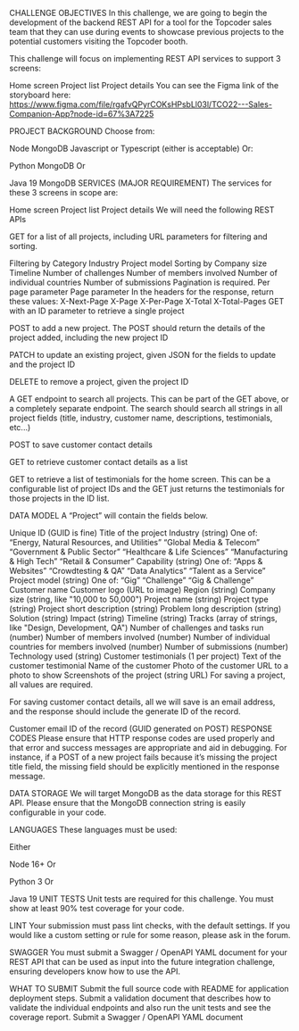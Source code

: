 CHALLENGE OBJECTIVES
In this challenge, we are going to begin the development of the backend REST API for a tool for the Topcoder sales team that they can use during events to showcase previous projects to the potential customers visiting the Topcoder booth.

This challenge will focus on implementing REST API services to support 3 screens:

Home screen
Project list
Project details
You can see the Figma link of the storyboard here: https://www.figma.com/file/rgafvQPyrCOKsHPsbLl03l/TCO22---Sales-Companion-App?node-id=67%3A7225

PROJECT BACKGROUND
Choose from:

Node
MongoDB
Javascript or Typescript (either is acceptable)
Or:

Python
MongoDB
Or

Java 19
MongoDB
SERVICES (MAJOR REQUIREMENT)
The services for these 3 screens in scope are:

Home screen
Project list
Project details
We will need the following REST APIs

GET for a list of all projects, including URL parameters for filtering and sorting.

Filtering by
Category
Industry
Project model
Sorting by
Company size
Timeline
Number of challenges
Number of members involved
Number of individual countries
Number of submissions
Pagination is required.
Per page parameter
Page parameter
In the headers for the response, return these values:
X-Next-Page
X-Page
X-Per-Page
X-Total
X-Total-Pages
GET with an ID parameter to retrieve a single project

POST to add a new project. The POST should return the details of the project added, including the new project ID

PATCH to update an existing project, given JSON for the fields to update and the project ID

DELETE to remove a project, given the project ID

A GET endpoint to search all projects. This can be part of the GET above, or a completely separate endpoint. The search should search all strings in all project fields (title, industry, customer name, descriptions, testimonials, etc...)

POST to save customer contact details

GET to retrieve customer contact details as a list

GET to retrieve a list of testimonials for the home screen. This can be a configurable list of project IDs and the GET just returns the testimonials for those projects in the ID list.

DATA MODEL
A “Project” will contain the fields below.

Unique ID (GUID is fine)
Title of the project
Industry (string) One of:
“Energy, Natural Resources, and Utilities”
“Global Media & Telecom”
“Government & Public Sector”
“Healthcare & Life Sciences”
“Manufacturing & High Tech”
“Retail & Consumer”
Capability (string) One of:
“Apps & Websites”
“Crowdtesting & QA”
“Data Analytics”
“Talent as a Service”
Project model (string) One of:
“Gig”
“Challenge”
“Gig & Challenge”
Customer name
Customer logo (URL to image)
Region (string)
Company size (string, like "10,000 to 50,000")
Project name (string)
Project type (string)
Project short description (string)
Problem long description (string)
Solution (string)
Impact (string)
Timeline (string)
Tracks (array of strings, like "Design, Development, QA")
Number of challenges and tasks run (number)
Number of members involved (number)
Number of individual countries for members involved (number)
Number of submissions (number)
Technology used (string)
Customer testimonials (1 per project)
Text of the customer testimonial
Name of the customer
Photo of the customer
URL to a photo to show
Screenshots of the project (string URL)
For saving a project, all values are required.

For saving customer contact details, all we will save is an email address, and the response should include the generate ID of the record.

Customer email
ID of the record (GUID generated on POST)
RESPONSE CODES
Please ensure that HTTP response codes are used properly and that error and success messages are appropriate and aid in debugging. For instance, if a POST of a new project fails because it’s missing the project title field, the missing field should be explicitly mentioned in the response message.

DATA STORAGE
We will target MongoDB as the data storage for this REST API. Please ensure that the MongoDB connection string is easily configurable in your code.

LANGUAGES
These languages must be used:

Either

Node 16+
Or

Python 3
Or

Java 19
UNIT TESTS
Unit tests are required for this challenge. You must show at least 90% test coverage for your code.

LINT
Your submission must pass lint checks, with the default settings. If you would like a custom setting or rule for some reason, please ask in the forum.

SWAGGER
You must submit a Swagger / OpenAPI YAML document for your REST API that can be used as input into the future integration challenge, ensuring developers know how to use the API.

WHAT TO SUBMIT
Submit the full source code with README for application deployment steps.
Submit a validation document that describes how to validate the individual endpoints and also run the unit tests and see the coverage report.
Submit a Swagger / OpenAPI YAML document
